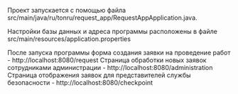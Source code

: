 Проект запускается с помощью файла src/main/java/ru/tonru/request_app/RequestAppApplication.java.

Настройки базы данных и адреса программы расположены в файле src/main/resources/application.properties

После запуска программы форма создания заявки на проведение работ - http://localhost:8080/request
Страница обработки новых заявок сотрудниками администрации - http://localhost:8080/administration
Страница отображения заявок для представителей службы безопасности -
http://localhost:8080/checkpoint
